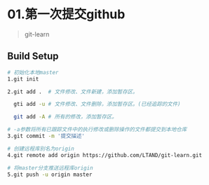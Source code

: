 # 01.第一次提交github

>git-learn

## Build Setup

``` bash
# 初始化本地master
1.git init 

2.git add .  # 文件修改、文件新建，添加暂存区。

  gti add -u # 文件修改、文件删除，添加暂存区。(已经追踪的文件)

  git add -A # 所有的修改，添加暂存区。

# -a参数将所有已跟踪文件中的执行修改或删除操作的文件都提交到本地仓库
3.git commit -m '提交描述' 

# 创建远程库别名为origin
4.git remote add origin https://github.com/LTAND/git-learn.git 

# 将master分支推送远程库origin
5.git push -u origin master
```